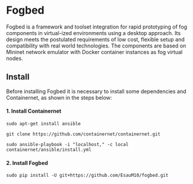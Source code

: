 # Fogbed

Fogbed is a framework and toolset integration for rapid prototyping of fog components in virtual-ized environments using a desktop approach. Its design meets the postulated requirements of low cost, flexible setup and compatibility with real world technologies. The components are based on Mininet network emulator with Docker container instances as fog virtual nodes.

## Install

Before installing Fogbed it is necessary to install some dependencies and Containernet, as shown in the steps below:


#### 1. Install Containernet
```
sudo apt-get install ansible
```

```
git clone https://github.com/containernet/containernet.git
```

```
sudo ansible-playbook -i "localhost," -c local containernet/ansible/install.yml
```


#### 2. Install Fogbed
```
sudo pip install -U git+https://github.com/EsauM10/fogbed.git
```